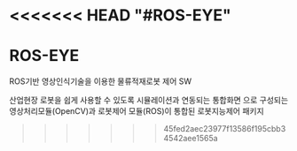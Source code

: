 <<<<<<< HEAD
"#ROS-EYE" 
=======
# ROS-EYE
ROS기반 영상인식기술을 이용한 물류적재로봇 제어 SW

 산업현장 로봇을 쉽게 사용할 수 있도록  시뮬레이션과 연동되는 통합화면 으로 구성되는 영상처리모듈(OpenCV)과 로봇제어 모듈(ROS)이 통합된 로봇지능제어 패키지
>>>>>>> 45fed2aec23977f13586f195cbb34542aee1565a
